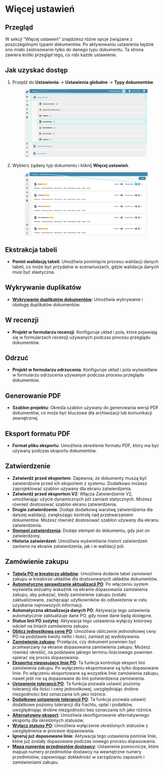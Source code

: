 # Więcej ustawień

## Przegląd

W sekcji "Więcej ustawień" znajdziesz różne opcje związane z poszczególnymi typami dokumentów. Po aktywowaniu ustawienia będzie ono miało zastosowanie tylko do danego typu dokumentu. Ta strona zawiera krótki przegląd tego, co robi każde ustawienie.

## Jak uzyskać dostęp

1.  Przejdź do **Ustawienia** -> **Ustawienia globalne** -> **Typy dokumentów**.

    <figure><img src="../../../../../.gitbook/assets/Calculate_PO_unit_price_1.png" alt=""><figcaption></figcaption></figure>
2.  Wybierz żądany typ dokumentu i kliknij **Więcej ustawień**.

    <figure><img src="../../../../../.gitbook/assets/Calculate_PO_unit_price_2.png" alt=""><figcaption></figcaption></figure>

## Ekstrakcja tabeli

* **Pomiń walidację tabeli**: Umożliwia pominięcie procesu walidacji danych tabeli, co może być przydatne w scenariuszach, gdzie walidacja danych musi być elastyczna.

## Wykrywanie duplikatów

* [**Wykrywanie duplikatów dokumentów**](duplicate-document-handling.md): Umożliwia wykrywanie i obsługę duplikatów dokumentów.

## W recenzji

* **Projekt w formularzu recenzji**: Konfiguruje układ i pola, które pojawiają się w formularzach recenzji używanych podczas procesu przeglądu dokumentów.

## Odrzuć

* **Projekt w formularzu odrzucenia**: Konfiguruje układ i pola wyświetlane w formularzu odrzucenia używanym podczas procesu przeglądu dokumentów.

## Generowanie PDF

* **Szablon projektu**: Określa szablon używany do generowania wersji PDF dokumentów, co może być kluczowe dla archiwizacji lub komunikacji zewnętrznej.

## Eksport formatu PDF

* **Format pliku eksportu**: Umożliwia określenie formatu PDF, który ma być używany podczas eksportu dokumentów.

## Zatwierdzenie

* **Zatwierdź przed eksportem**: Zapewnia, że dokumenty muszą być zatwierdzone przed ich eksportem z systemu. Dodatkowo możesz zaprojektować szablon używany dla ekranu zatwierdzenia.
* **Zatwierdź przed eksportem V2**: Włącza Zatwierdzenie V2, umożliwiając użycie dynamicznych pól zamiast statycznych. Możesz również dostosować szablon ekranu zatwierdzenia.
* **Drugie zatwierdzenie**: Dodaje dodatkową warstwę zatwierdzenia dla dalszej walidacji, zwiększając kontrolę nad przetwarzaniem dokumentów. Możesz również dostosować szablon używany dla ekranu zatwierdzenia.
* [**Stempel zatwierdzenia**](approval/approval-stamp.md): Dodaje stempel do dokumentu, gdy jest on zatwierdzony.
* **Historia zatwierdzeń**: Umożliwia wyświetlanie historii zatwierdzeń zarówno na ekranie zatwierdzenia, jak i w walidacji pól.

## Zamówienie zakupu

* [**Tabela PO w kreatorze układów**](purchase-order/po-table-in-layout-builder.md): Umożliwia dodanie tabel zamówień zakupu w kreatorze układów dla dostosowanych układów dokumentów.
* [**Automatyczne sprawdzanie aktualizacji PO**](purchase-order/auto-check-for-po-updates.md): Po włączeniu system wyświetla wizualny wskaźnik na ekranie dopasowania zamówienia zakupu, aby pokazać, kiedy zamówienie zakupu zostało zaktualizowane, zachęcając użytkowników do odświeżenia w celu uzyskania najnowszych informacji.
* **Automatyczna aktualizacja danych PO**: Aktywacja tego ustawienia automatycznie zaktualizuje dane PO, gdy nowe dane będą dostępne.
* **Status linii PO zużytej**: Aktywacja tego ustawienia wyłączy kolorowy odcień na liniach zamówienia zakupu.
* [**Oblicz jednostkową cenę PO**](purchase-order/calculate-po-unit-price.md): Umożliwia obliczenie jednostkowej ceny PO na podstawie kwoty netto i ilości, zamiast jej wydobywania.
* [**Zamówienie zakupu**](purchase-order/purchase-order.md): Przełącza, czy dokument powinien być przetwarzany na ekranie dopasowania zamówienia zakupu. Możesz również określić, na podstawie jakiego terminu ilościowego powinien opierać się proces dopasowania.
* [**Eksportuj niepasujące linie PO**](purchase-order/export-not-matched-po-lines.md): Ta funkcja kontroluje eksport linii zamówienia zakupu. Po wyłączeniu eksportowane są tylko dopasowane linie. Po włączeniu eksportowane są wszystkie linie zamówienia zakupu, nawet jeśli nie są dopasowane do linii potwierdzenia zamówienia.
* [**Ustawienie tolerancji PO**](purchase-order/purchase-order-tolerance-settings-additional-purchase-order-tolerance.md): Ta funkcja pozwala ustawić poziomy tolerancji dla ilości i ceny jednostkowej, uwzględniając drobne niezgodności bez oznaczania ich jako różnice.
* [**Dodatkowe ustawienie tolerancji PO**](purchase-order/purchase-order-tolerance-settings-additional-purchase-order-tolerance.md#ustawienie-do-konfigurowania-dodatkowych-ustawien-tolerancji-zamowienia-zakupu): Ta funkcja pozwala ustawić dodatkowe poziomy tolerancji dla frachtu, opłat i podatków, uwzględniając drobne niezgodności bez oznaczania ich jako różnice.
* [**Alternatywny eksport**](purchase-order/alternate-export.md): Umożliwia skonfigurowanie alternatywnego eksportu dla określonych statusów.
* [**Wyłącz statusy PO**](purchase-order/purchase-order-disable-statuses.md): Umożliwia wyłączenie określonych statusów z uwzględnienia w procesie dopasowania.
* **Ignoruj już dopasowane linie**: Aktywacja tego ustawienia pominie linie, które już zostały dopasowane podczas nowego procesu dopasowania.
* [**Mapa numerów przedmiotów dostawcy**](purchase-order/supplier-item-number-map-admin-documentation.md): Ustawienie pomocnicze, które mapuje numery przedmiotów dostawcy na wewnętrzne numery przedmiotów, zapewniając dokładność w zarządzaniu zapasami i zamówieniami zakupu.
